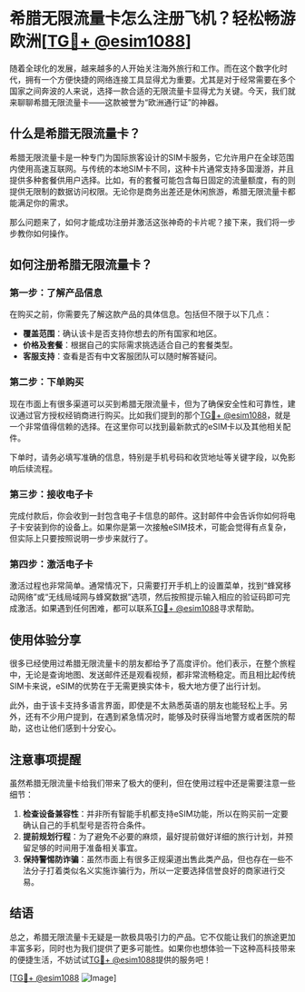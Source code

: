 # 希腊无限流量卡怎么注册飞机？轻松畅游欧洲[[TG💪+ @esim1088](https://t.me/s/esim1088)]

随着全球化的发展，越来越多的人开始关注海外旅行和工作。而在这个数字化时代，拥有一个方便快捷的网络连接工具显得尤为重要。尤其是对于经常需要在多个国家之间奔波的人来说，选择一款合适的无限流量卡显得尤为关键。今天，我们就来聊聊希腊无限流量卡——这款被誉为“欧洲通行证”的神器。

## 什么是希腊无限流量卡？

希腊无限流量卡是一种专门为国际旅客设计的SIM卡服务，它允许用户在全球范围内使用高速互联网。与传统的本地SIM卡不同，这种卡片通常支持多国漫游，并且提供多种套餐供用户选择。比如，有的套餐可能包含每日固定的流量额度，有的则提供无限制的数据访问权限。无论你是商务出差还是休闲旅游，希腊无限流量卡都能满足你的需求。

那么问题来了，如何才能成功注册并激活这张神奇的卡片呢？接下来，我们将一步步教你如何操作。

## 如何注册希腊无限流量卡？

### 第一步：了解产品信息

在购买之前，你需要先了解这款产品的具体信息。包括但不限于以下几点：
- **覆盖范围**：确认该卡是否支持你想去的所有国家和地区。
- **价格及套餐**：根据自己的实际需求挑选适合自己的套餐类型。
- **客服支持**：查看是否有中文客服团队可以随时解答疑问。

### 第二步：下单购买

现在市面上有很多渠道可以买到希腊无限流量卡，但为了确保安全性和可靠性，建议通过官方授权经销商进行购买。比如我们提到的那个[TG💪+ @esim1088](https://t.me/s/esim1088)，就是一个非常值得信赖的选择。在这里你可以找到最新款式的eSIM卡以及其他相关配件。

下单时，请务必填写准确的信息，特别是手机号码和收货地址等关键字段，以免影响后续流程。

### 第三步：接收电子卡

完成付款后，你会收到一封包含电子卡信息的邮件。这封邮件中会告诉你如何将电子卡安装到你的设备上。如果你是第一次接触eSIM技术，可能会觉得有点复杂，但实际上只要按照说明一步步来就行了。

### 第四步：激活电子卡

激活过程也非常简单。通常情况下，只需要打开手机上的设置菜单，找到“蜂窝移动网络”或“无线局域网与蜂窝数据”选项，然后按照提示输入相应的验证码即可完成激活。如果遇到任何困难，都可以联系[TG💪+ @esim1088](https://t.me/s/esim1088)寻求帮助。

## 使用体验分享

很多已经使用过希腊无限流量卡的朋友都给予了高度评价。他们表示，在整个旅程中，无论是查询地图、发送邮件还是观看视频，都非常流畅稳定。而且相比起传统SIM卡来说，eSIM的优势在于无需更换实体卡，极大地方便了出行计划。

此外，由于该卡支持多语言界面，即使是不太熟悉英语的朋友也能轻松上手。另外，还有不少用户提到，在遇到紧急情况时，能够及时获得当地警方或者医院的帮助，这也让他们感到十分安心。

## 注意事项提醒

虽然希腊无限流量卡给我们带来了极大的便利，但在使用过程中还是需要注意一些细节：

1. **检查设备兼容性**：并非所有智能手机都支持eSIM功能，所以在购买前一定要确认自己的手机型号是否符合条件。
2. **提前规划行程**：为了避免不必要的麻烦，最好提前做好详细的旅行计划，并预留足够的时间用于准备相关事宜。
3. **保持警惕防诈骗**：虽然市面上有很多正规渠道出售此类产品，但也存在一些不法分子打着类似名义实施诈骗行为，所以一定要选择信誉良好的商家进行交易。

## 结语

总之，希腊无限流量卡无疑是一款极具吸引力的产品。它不仅能让我们的旅途更加丰富多彩，同时也为我们提供了更多可能性。如果你也想体验一下这种高科技带来的便捷生活，不妨试试[TG💪+ @esim1088](https://t.me/s/esim1088)提供的服务吧！

[[TG💪+ @esim1088](https://t.me/s/esim1088) ![Image](https://i.postimg.cc/4NQfJmqS/Snipaste-2025-05-13-00-14-12.png)]